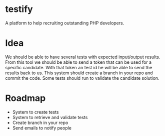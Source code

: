 # testify

A platform to help recruiting outstanding PHP developers.

# Idea

We should be able to have several tests with expected input/output results. From this tool we should be able to send a token that can be used for a specific candidate. With that token an test id he will be able to send the results back to us. This system should create a branch in your repo and commit the code. Some tests should run to validate the candidate solution.

# Roadmap

- System to create tests
- System to retrieve and validate tests
- Create branch in your repo
- Send emails to notify people
